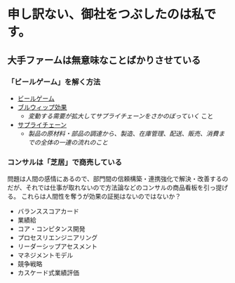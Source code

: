 # 申し訳ない、御社をつぶしたのは私です。

## 大手ファームは無意味なことばかりさせている

### 「ビールゲーム」を解く方法
- [ビールゲーム](https://ja.wikipedia.org/wiki/ビールゲーム)
- [ブルウィップ効果](https://ja.wikipedia.org/wiki/ブルウィップ効果)
    - *変動する需要が拡大してサプライチェーンをさかのぼっていく* こと
- [サプライチェーン](https://www.daiwabutsuryu.co.jp/useful/words/supply-chain)
    - *製品の原材料・部品の調達から、製造、在庫管理、配送、販売、消費までの全体の一連の流れのこと*

### コンサルは「芝居」で商売している
問題は人間の感情にあるので、部門間の信頼構築・連携強化で解決・改善するのだが、それでは仕事が取れないので方法論などのコンサルの商品看板を引っ提げる。
これらは人間性を奪うが効果の証拠はないのではないか？
- バランススコアカード
- 業績給
- コア・コンピタンス開発
- プロセスリエンジニアリング
- リーダーシップアセスメント
- マネジメントモデル
- 競争戦略
- カスケード式業績評価
